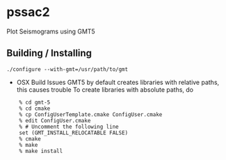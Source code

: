 pssac2
======

Plot Seismograms using GMT5


Building / Installing
---------------------

```./configure --with-gmt=/usr/path/to/gmt```

- OSX Build Issues
  GMT5 by default creates libraries with relative paths, this causes trouble
  To create libraries with absolute paths, do
```shell 
    % cd gmt-5
    % cd cmake
    % cp ConfigUserTemplate.cmake ConfigUser.cmake 
    % edit ConfigUser.cmake
    % # Uncomment the following line
    set (GMT_INSTALL_RELOCATABLE FALSE)
    % cmake 
    % make
    % make install
```

